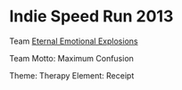 Indie Speed Run 2013
=======================
Team [Eternal Emotional Explosions](http://www.indiespeedrun.com/teams/account/index.php?page=team&id=791)

Team Motto: Maximum Confusion


Theme: Therapy
Element: Receipt